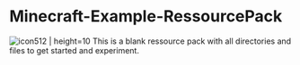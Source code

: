 # Minecraft-Example-RessourcePack
![icon512 | height=10](https://github.com/user-attachments/assets/6182869f-a4ee-4c0c-afd9-6b34db98592f)
This is a blank ressource pack with all directories and files to get started and experiment.
